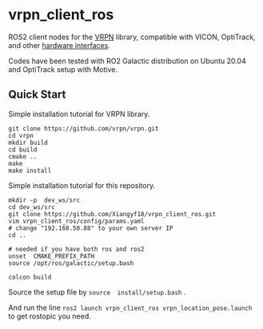 # vrpn_client_ros  

ROS2 client nodes for the [VRPN](https://github.com/vrpn/vrpn/wiki) library, compatible with VICON, OptiTrack, and other [hardware interfaces](https://github.com/vrpn/vrpn/wiki/Supported-hardware-devices).

Codes have been tested  with RO2  Galactic distribution  on Ubuntu 20.04 and OptiTrack setup with Motive.



## Quick Start

Simple  installation tutorial  for VRPN library.

```shell
git clone https://github.com/vrpn/vrpn.git
cd vrpn
mkdir build
cd build
cmake ..
make
make install
```

Simple  installation tutorial  for this repository.

```shell
mkdir -p  dev_ws/src
cd dev_ws/src
git clone https://github.com/Xiangyf18/vrpn_client_ros.git
vim vrpn_client_ros/config/params.yaml
# change "192.168.50.88" to your own server IP  
cd ..

# needed if you have both ros and ros2
unset  CMAKE_PREFIX_PATH
source /opt/ros/galactic/setup.bash

colcon build
```

Source the setup file  by  `source  install/setup.bash` .

And run the line `ros2 launch vrpn_client_ros vrpn_location_pose.launch` to get rostopic you need.